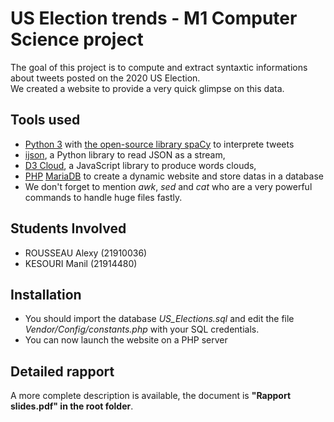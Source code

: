 # US Election trends - M1 Computer Science project

The goal of this project is to compute and extract syntaxtic informations about tweets posted on the 2020 US Election.  
We created a website to provide a very quick glimpse on this data.

## Tools used
* [Python 3](https://www.python.org/download/releases/3.0/) with [the open-source library spaCy](https://spacy.io) to interprete tweets
* [ijson](https://github.com/isagalaev/ijson), a Python library to read JSON as a stream,
* [D3 Cloud](https://github.com/jasondavies/d3-cloud), a JavaScript library to produce words clouds,
* [PHP](https://www.php.net) [MariaDB](https://mariadb.org) to create a dynamic website and store datas in a database
* We don't forget to mention *awk*, *sed* and *cat* who are a very powerful commands to handle huge files fastly.

## Students Involved
* ROUSSEAU Alexy (21910036)
* KESOURI Manil (21914480)

## Installation
* You should import the database *US_Elections.sql* and edit the file *Vendor/Config/constants.php* with your SQL credentials.
* You can now launch the website on a PHP server

## Detailed rapport
A more complete description is available, the document is **"Rapport slides.pdf" in the root folder**.
